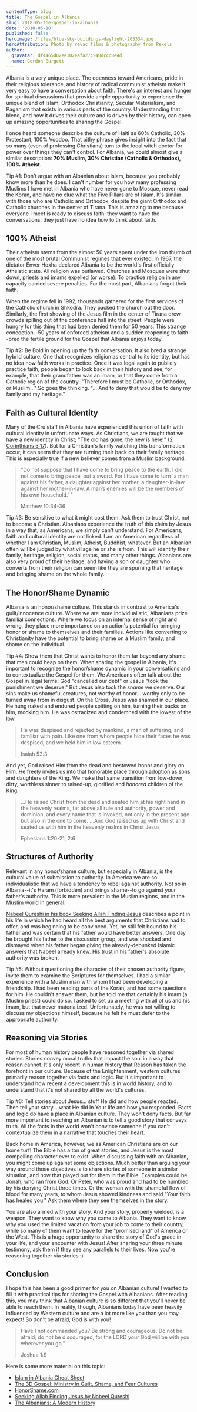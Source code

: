 ```yaml
---
contentType: blog
title: The Gospel in Albania
slug: 2018-05-the-gospel-in-albania
date: '2018-05-18'
published: false
heroimage: /files/blue-sky-buildings-daylight-205334.jpg
heroAttribution: Photo by revac films & photography from Pexels
author:
  gravatar: df4465d02ee102eafa27c948dccd8e4d
  name: Gordon Burgett
---
```


Albania is a very unique place.  The openness toward Americans, pride in their religious tolerance, and history of radical communist atheism make it very easy to have a conversation about faith.  There's an interest and hunger for spiritual discussions that provide ample opportunity to experience the unique blend of Islam, Orthodox Christianity, Secular Materialism, and Paganism that exists in various parts of the country.  Understanding that blend, and how it drives their culture and is driven by their history, can open up amazing opportunities to sharing the Gospel.

I once heard someone describe the culture of Haiti as 60% Catholic, 30% Protestant, 100% Voodoo.  That pithy phrase gives insight into the fact that so many (even of professing Christians) turn to the local witch doctor for power over things they can't control.  For Albania, we could almost give a similar description: **70% Muslim, 30% Christian (Catholic & Orthodox), 100% Atheist.**

<span class="callout">Tip #1: Don't argue with an Albanian about Islam, because you probably know more than he does.</span>
I can't number for you how many professing Muslims I have met in Albania who have never gone to Mosque, never read the Koran, and have no clue what the Five Pillars are of Islam.  It's similar with those who are Catholic and Orthodox, despite the giant Orthodox and Catholic churches in the center of Tirana.  This is amazing to me because everyone I meet is ready to discuss faith: they want to have the conversations, they just have no idea _how_ to think about faith.

## 100% Atheist

Their atheism stems from the almost 50 years spent under the iron thumb of one of the most brutal Communist regimes that ever existed.  In 1967, the dictator Enver Hoxha declared Albania to be the world's first officially Atheistic state.  All religion was outlawed.  Churches and Mosques were shut down, priests and imams expelled (or worse).  To practice religion in any capacity carried severe penalties.  For the most part, Albanians forgot their faith.

When the regime fell in 1992, thousands gathered for the first services of the Catholic church in Shkodra.  They packed the church out the door. Similarly, the first showing of the Jesus film in the center of Tirana drew crowds spilling out of the conference hall into the street.  People were hungry for this thing that had been denied them for 50 years.  This strange concoction--50 years of enforced atheism and a sudden reopening to faith--bred the fertile ground for the Gospel that Albania enjoys today.

<span class="callout">Tip #2: Be Bold in opening up the faith conversation.</span>
It also bred a strange hybrid culture.  One that recognizes religion as central to its identity, but has no idea how faith works in practice.  Once it was legal again to publicly practice faith, people began to look back in their history and see, for example, that their grandfather was an imam, or that they come from a Catholic region of the country.  "Therefore I must be Catholic, or Orthodox, or Muslim..." So goes the thinking.  "... And to deny that would be to deny my family and my heritage."

## Faith as Cultural Identity

Many of the Cru staff in Albania have experienced this union of faith with cultural identity in unfortunate ways.  As Christians, we are taught that we have a new identity in Christ; "The old has gone, the new is here!" ([2 Corinthians 5:17](http://biblehub.com/niv/2_corinthians/5.htm)).  But for a Christian's family watching this transformation occur, it can seem that they are turning their back on their family heritage.  This is especially true if a new believer comes from a Muslim background.

> "Do not suppose that I have come to bring peace to the earth. I did not come to 
> bring peace, but a sword. For I have come to turn 'a man against his father, a
> daughter against her mother,
> a daughter-in-law against her mother-in-law.  A man’s 
> enemies will be the members of his own household.' "
> <footer class="blockquote-footer">Matthew 10:34-36</footer>

<span class="callout">Tip #3: Be sensitive to what it might cost them.  Ask them to trust Christ, not to become a Christian.</span>
Albanians experience the truth of this claim by Jesus in a way that, as Americans, we simply can't understand.  For Americans, faith and cultural identity are not linked.  I am an American regardless of whether I am Christian, Muslim, Atheist, Buddhist, whatever.  But an Albanian often will be judged by what village he or she is from.  This will identify their family, heritage, religion, social status, and many other things. Albanians are also very proud of their heritage, and having a son or daughter who converts from their religion can seem like they are spurning that heritage and bringing shame on the whole family.

## The Honor/Shame Dynamic

Albania is an honor/shame culture.  This stands in contrast to America's guilt/innocence culture. Where we are more individualistic, Albanians prize familial connections.  Where we focus on an internal sense of right and wrong, they place more importance on an action's potential for bringing honor or shame to themselves and their families.  Actions like converting to Christianity have the potential
to bring shame on a Muslim family, and shame on the individual.

<span class="callout">Tip #4: Show them that Christ wants to honor them far beyond any shame that men could heap on them.</span>
When sharing the gospel in Albania, it's important to recognize the honor/shame dynamic in your conversations and to contextualize the Gospel for them.  We Americans often talk about the Gospel in legal terms: God "cancelled our debt" or Jesus "took the punishment we deserve."  But Jesus also took the *shame* we deserve. Our sins make us shameful creatures, not worthy of honor... worthy only to be turned away from
in disgust.  On the Cross, Jesus was shamed in our place.  He hung naked and endured people spitting on him, turning their backs on him, mocking him.  He was ostracized and condemned with the lowest of the low.

> He was despised and rejected by mankind, a man of suffering, and familiar with pain.
> Like one from whom people hide their faces he was despised, and we held him in low esteem.
> <footer class="blockquote-footer">Isaiah 53:3</footer>

  And yet, God raised Him from the dead and bestowed honor and glory on Him.  He freely invites us into that honorable place through adoption as sons and daughters of the King.  We make that same transition from low-down, dirty, worthless sinner to raised-up, glorified and *honored* children of the King.

> ...He raised Christ from the dead and seated him at his right hand in the heavenly realms,
> far above all rule and authority, power and dominion, and every name that is invoked, not
> only in the present age but also in the one to come.
> ...And God raised us up with Christ and seated us with him in the heavenly realms in Christ Jesus
> <footer class="blockquote-footer">Ephesians 1:20-21, 2:6</footer>

## Structures of Authority

Relevant in any honor/shame culture, but especially in Albania, is the cultural value of submission to authority.  In America we are so individualistic that we have a tendency to rebel against authority.  Not so in Albania--it's Haram (forbidden) and brings shame--to go against your father's authority.  This is more prevalent in the Muslim regions, and in the Muslim world in general.

[Nabeel Qureshi in his book Seeking Allah Finding Jesus][seeking allah finding jesus]
describes a point in his life in which he had heard all the best arguments that Christians had to offer, and was beginning to be convinced.  Yet, he still felt bound to his father and was certain that his father would have better answers.  One day he brought his father to the discussion group, and was shocked and dismayed when his father began giving the already-debunked Islamic answers that Nabeel already knew.  His trust in his father's absolute authority was broken.

<span class="callout">Tip #5: Without questioning the character of their chosen
authority figure, invite them to examine the Scriptures for themselves.</span>
I had a similar experience with a Muslim man with whom I had been developing a 
friendship.  I had been reading parts of the Koran, and had some questions for him.
He couldn't answer them, but he told me that certainly his imam (a Muslim priest)
could do so.  I asked to set up a meeting with all of us and his imam, but that
never materialized.  Unfortunately, he was not willing to discuss my objections
himself, because he felt he must defer to the appropriate authority.

## Reasoning via Stories

For most of human history people have reasoned together via shared stories.  Stories
convey moral truths that impact the soul in a way that reason cannot.  It's only
recent in human history that Reason has taken the forefront in our culture.  Because of the Enlightenment, western cultures primarily reason together via facts and logic.
But it's important to understand how recent a development this is in world history,
and to understand that it's not shared by all the world's cultures.

<span class="callout">Tip #6: Tell stories about Jesus... stuff He did and how
people reacted.  Then tell your story... what He did in Your life and how you responded.</span>
Facts and logic do have a place in Albanian culture.  They won't deny facts.  But
far more important to reaching an Albanian is to tell a good story that conveys
truth.  All the facts in the world won't convince someone if you can't contextualize
them in a narrative that touches their heart.

Back home in America, however, we as American Christians are on our home turf!  The Bible has a ton of great stories, and Jesus is the most compelling character ever to exist.  When discussing faith with an Albanian, you might come up against some objections.  Much better than arguing your way around those objectives is to share stories of someone in a similar situation, and how that played out for them in the Bible.  Examples could be Jonah, who ran from God.  Or Peter, who was proud and had to be humbled by his denying Christ three times.  Or the woman with the shameful flow of blood for many years, to whom Jesus showed kindness and said "Your faith has healed you." Ask them where they see themselves in the story.

You are also armed with your story.  And your story, properly wielded, is a weapon.
They want to know why you came to Albania.  They want to know why you used the
limited vacation from your job to come to their country, while so many of them want to leave for the "promised land" of America or the West.  This is a huge opportunity to share the story of God's grace in your life, and your encounter with Jesus!  After sharing your three minute testimony, ask them if they see any parallels to their lives.  Now you're reasoning together via stories :)

## Conclusion

I hope this has been a good primer for you on Albanian culture!  I wanted to fill it with practical tips for sharing the Gospel with Albanians.  After reading this, you may think that Albanian culture is so different that you'll never be able to reach them.  In reality, though, Albanians today have been heavily influenced by Western culture and are a lot more like you than you may expect!  So don't be afraid,
God is with you!

> Have I not commanded you? Be strong and courageous. Do not be afraid; do not be
> discouraged, for the LORD your God will be with you wherever you go."
> <footer class="blockquote-footer">Joshua 1:9</footer>

Here is some more material on this topic:

* [Islam in Albania Cheat Sheet][cheat sheet]
* [The 3D Gospel: Ministry in Guilt, Shame, and Fear Cultures][the 3d gospel]
* [HonorShame.com][honorshame.com]
* [Seeking Allah Finding Jesus by Nabeel Qureshi][seeking allah finding jesus]
* [The Albanians: A Modern History][albanian history]

[cheat sheet]: /files/islam_in_albania_cheat_sheet.pdf
[honorshame.com]: http://honorshame.com/
[the 3d gospel]: https://www.amazon.com/3D-Gospel-Ministry-Guilt-Cultures/dp/0692338012
[seeking allah finding jesus]: https://www.amazon.com/gp/product/0310515025
[albanian history]: https://www.amazon.com/Albanians-Modern-History-Miranda-Vickers/dp/1780766955
